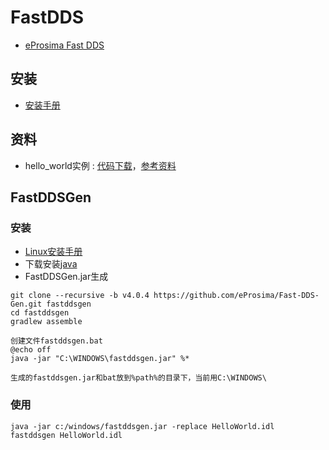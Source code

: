 # FastDDS
* [eProsima Fast DDS](https://github.com/eProsima/Fast-DDS)

## 安装
* [安装手册](https://eprosima-dds-router.readthedocs.io/en/latest/rst/developer_manual/installation/sources/linux.html)

## 资料
* hello_world实例 : [代码下载](https://github.com/eProsima/Fast-DDS/tree/master/examples/cpp/hello_world)，[参考资料](https://blog.csdn.net/weixin_38184628/article/details/144150300)

## FastDDSGen
### 安装
* [Linux安装手册](https://fast-dds.docs.eprosima.com/en/latest/installation/sources/sources_linux.html#fast-dds-gen-installation)
* 下载安装[java](https://www.openlogic.com/openjdk-downloads?field_java_parent_version_target_id=807&field_operating_system_target_id=436&field_architecture_target_id=391&field_java_package_target_id=396)
* FastDDSGen.jar生成
```
git clone --recursive -b v4.0.4 https://github.com/eProsima/Fast-DDS-Gen.git fastddsgen
cd fastddsgen
gradlew assemble

创建文件fastddsgen.bat
@echo off
java -jar "C:\WINDOWS\fastddsgen.jar" %*

生成的fastddsgen.jar和bat放到%path%的目录下，当前用C:\WINDOWS\
```

### 使用
```
java -jar c:/windows/fastddsgen.jar -replace HelloWorld.idl
fastddsgen HelloWorld.idl
```